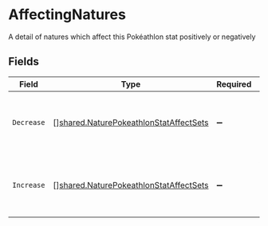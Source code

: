 # AffectingNatures

A detail of natures which affect this Pokéathlon stat positively or negatively


## Fields

| Field                                                                                                   | Type                                                                                                    | Required                                                                                                | Description                                                                                             |
| ------------------------------------------------------------------------------------------------------- | ------------------------------------------------------------------------------------------------------- | ------------------------------------------------------------------------------------------------------- | ------------------------------------------------------------------------------------------------------- |
| `Decrease`                                                                                              | [][shared.NaturePokeathlonStatAffectSets](../../../pkg/models/shared/naturepokeathlonstataffectsets.md) | :heavy_minus_sign:                                                                                      | A list of natures that negatively affect this Pokéathlon stat                                           |
| `Increase`                                                                                              | [][shared.NaturePokeathlonStatAffectSets](../../../pkg/models/shared/naturepokeathlonstataffectsets.md) | :heavy_minus_sign:                                                                                      | A list of natures that positively affect this Pokéathlon stat                                           |